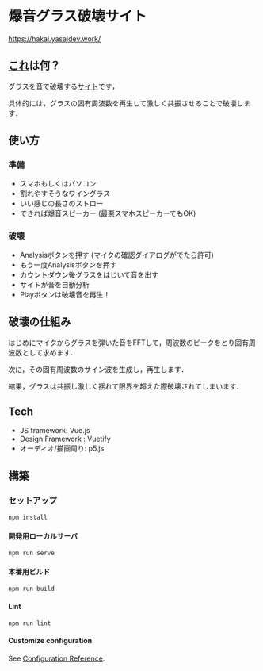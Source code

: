 # 爆音グラス破壊サイト

<https://hakai.yasaidev.work/>

## [これ](https://hakai.yasaidev.work/)は何？

グラスを音で破壊する[サイト](https://hakai.yasaidev.work/)です，

具体的には，グラスの固有周波数を再生して激しく共振させることで破壊します．

## 使い方

### 準備

- スマホもしくはパソコン
- 割れやすそうなワイングラス
- いい感じの長さのストロー
- できれば爆音スピーカー
(最悪スマホスピーカーでもOK)

### 破壊

- Analysisボタンを押す
  (マイクの確認ダイアログがでたら許可)
- もう一度Analysisボタンを押す
- カウントダウン後グラスをはじいて音を出す
- サイトが音を自動分析
- Playボタンは破壊音を再生！

## 破壊の仕組み

はじめにマイクからグラスを弾いた音をFFTして，周波数のピークをとり固有周波数として求めます．

次に，その固有周波数のサイン波を生成し，再生します．

結果，グラスは共振し激しく揺れて限界を超えた際破壊されてしまいます．

## Tech

- JS framework: Vue.js
- Design Framework : Vuetify
- オーディオ/描画周り: p5.js

## 構築

### セットアップ

```
npm install
```

#### 開発用ローカルサーバ

```
npm run serve
```

#### 本番用ビルド

```
npm run build
```

#### Lint

```
npm run lint
```

#### Customize configuration

See [Configuration Reference](https://cli.vuejs.org/config/).
